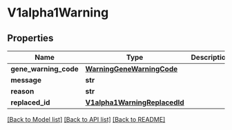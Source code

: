 # V1alpha1Warning

## Properties
Name | Type | Description | Notes
------------ | ------------- | ------------- | -------------
**gene_warning_code** | [**WarningGeneWarningCode**](WarningGeneWarningCode.md) |  | [optional] 
**message** | **str** |  | [optional] 
**reason** | **str** |  | [optional] 
**replaced_id** | [**V1alpha1WarningReplacedId**](V1alpha1WarningReplacedId.md) |  | [optional] 

[[Back to Model list]](../README.md#documentation-for-models) [[Back to API list]](../README.md#documentation-for-api-endpoints) [[Back to README]](../README.md)


